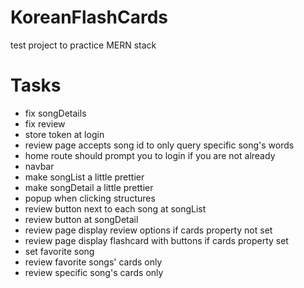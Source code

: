 # KoreanFlashCards
test project to practice MERN stack



# Tasks
<ul>
<li>fix songDetails</li>
<li>fix review</li>

<li>store token at login</li>
<li>review page accepts song id to only query specific song's words</li>
<li>home route should prompt you to login if you are not already</li>
<li>navbar</li>
<li>make songList a little prettier</li>
<li>make songDetail a little prettier</li>
<li>popup when clicking structures</li>
<li>review button next to each song at songList</li>
<li>review button at songDetail</li>
<li>review page display review options if cards property not set</li>
<li>review page display flashcard with buttons if cards property set</li>

<li>set favorite song</li>
<li>review favorite songs' cards only</li>
<li>review specific song's cards only</li>
</ul>